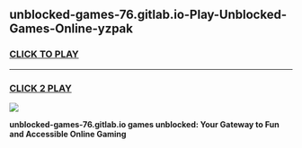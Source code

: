 
## unblocked-games-76.gitlab.io-Play-Unblocked-Games-Online-yzpak
<h3>
<a href="https://premium76.site?title=unblocked-games-76.gitlab.io&ref=25A">CLICK TO PLAY</a></h3>
<hr>

<h3>
<a href="https://premium76.site?title=unblocked-games-76.gitlab.io&ref=25A">CLICK 2 PLAY</a>
  
</h3>

<a href="https://premium76.site?title=unblocked-games-76.gitlab.io&ref=25A"><img src="https://clearcache.store/games.png"></a>


**unblocked-games-76.gitlab.io games unblocked: Your Gateway to Fun and Accessible Online Gaming**
